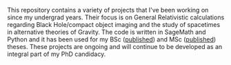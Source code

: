  This repository contains a variety of projects that I've been working on since my undergrad years. Their focus is on General Relativistic calculations regarding Black Hole/compact object imaging and the study of spacetimes in alternative theories of Gravity. The code is written in SageMath and Python and it has been used for my BSc ([published](https://iopscience.iop.org/article/10.1088/1361-6382/ac7028/meta)) and MSc  ([published]([https://iopscience.iop.org/article/10.1088/1361-6382/ac7028/meta](https://journals.aps.org/prd/abstract/10.1103/PhysRevD.110.024001))) theses. These projects are ongoing and will continue to be developed as an integral part of my PhD candidacy.  
